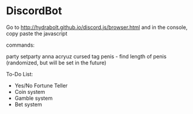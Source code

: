# DiscordBot
Go to http://hydrabolt.github.io/discord.js/browser.html and in the console, copy paste the javascript

commands:

party
setparty
anna
acryuz
cursed
tag
penis - find length of penis (randomized, but will be set in the future)

To-Do List:
- Yes/No Fortune Teller
- Coin system
- Gamble system
- Bet system


